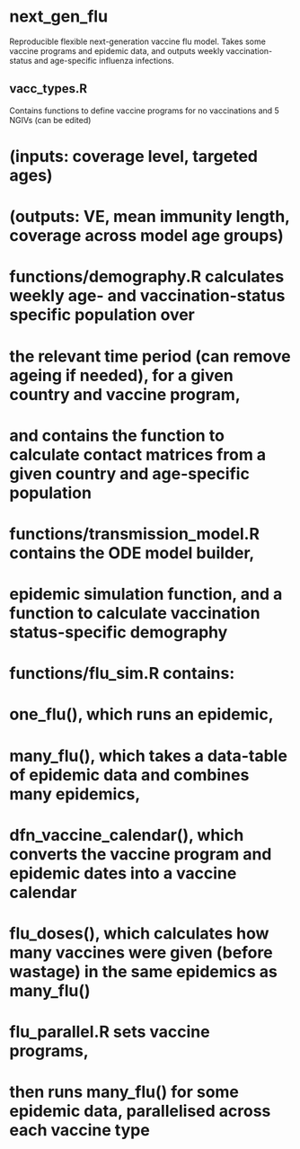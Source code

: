 # next_gen_flu

Reproducible flexible next-generation vaccine flu model. Takes some vaccine programs and epidemic data, and outputs weekly vaccination-status and age-specific influenza infections.

## **vacc_types.R** 
Contains functions to define vaccine programs for no vaccinations and 5 NGIVs (can be edited)
# (inputs: coverage level, targeted ages)
# (outputs: VE, mean immunity length, coverage across model age groups)

# **functions/demography.R** calculates weekly age- and vaccination-status specific population over
# the relevant time period (can remove ageing if needed), for a given country and vaccine program,
# and contains the function to calculate contact matrices from a given country and age-specific population

# **functions/transmission_model.R** contains the ODE model builder, 
# epidemic simulation function, and a function to calculate vaccination status-specific demography

# **functions/flu_sim.R** contains:
# one_flu(), which runs an epidemic,
# many_flu(), which takes a data-table of epidemic data and combines many epidemics, 
# dfn_vaccine_calendar(), which converts the vaccine program and epidemic dates into a vaccine calendar
# flu_doses(), which calculates how many vaccines were given (before wastage) in the same epidemics as many_flu()

# **flu_parallel.R** sets vaccine programs, 
# then runs many_flu() for some epidemic data, parallelised across each vaccine type